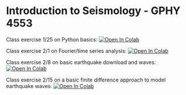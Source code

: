 # Introduction to Seismology - GPHY 4553

Class exercise 1/25 on Python basics: [![Open In Colab](https://colab.research.google.com/assets/colab-badge.svg)](https://colab.research.google.com/github/jakewalter/intro_seismology/blob/main/class_python_basics.ipynb)

Class exercise 2/1 on Fourier/time series analysis: [![Open In Colab](https://colab.research.google.com/assets/colab-badge.svg)](https://colab.research.google.com/github/jakewalter/intro_seismology/blob/main/fourier_time_series.ipynb)

Class exercise 2/8 on basic earthquake download and waves: [![Open In Colab](https://colab.research.google.com/assets/colab-badge.svg)](https://colab.research.google.com/github/jakewalter/intro_seismology/blob/main/edmond_earthquake.ipynb)

Class exercise 2/15 on a basic finite difference approach to model earthquake waves: [![Open In Colab](https://colab.research.google.com/assets/colab-badge.svg)](https://colab.research.google.com/github/jakewalter/intro_seismology/blob/main/wave_equation_exercise.ipynb)
